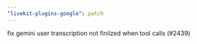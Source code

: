 ```yaml
---
"livekit-plugins-google": patch
---
```


fix gemini user transcription not finilzed when tool calls (#2439)
